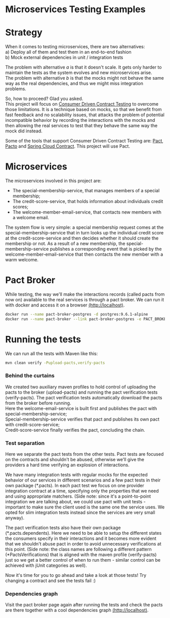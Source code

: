 # Microservices Testing Examples

# Strategy
When it comes to testing microservices, there are two alternatives:  
a) Deploy all of them and test them in an end-to-end fashion  
b) Mock external dependencies in unit / integration tests

The problem with alternative _a_ is that it doesn't scale. It gets only harder to maintain the tests as the system evolves and new microservices arise.  
The problem with alternative _b_ is that the mocks might not behave the same way as the real dependencies, 
and thus we might miss integration problems.

So, how to proceed? Glad you asked.  
This project will focus on [Consumer Driven Contract Testing](http://martinfowler.com/articles/consumerDrivenContracts.html) to overcome those limitations. 
It is a technique based on mocks, so that we benefit from fast feedback and no scalability issues, that attacks
the problem of potential incompatible behavior by recording the interactions with the mocks 
and then allowing the real services to test that they behave the same way the mock did instead.

Some of the tools that support Consumer Driven Contract Testing are:
[Pact](https://docs.pact.io/),
[Pacto](http://thoughtworks.github.io/pacto/)
and [Spring Cloud Contract](https://cloud.spring.io/spring-cloud-contract/spring-cloud-contract.html).
This project will use Pact.

# Microservices
The microservices involved in this project are:  
- The special-membership-service, that manages members of a special membership;  
- The credit-score-service, that holds information about individuals credit scores;  
- The welcome-member-email-service, that contacts new members with a welcome email.

The system flow is very simple: 
a special membership request comes at the special-membership-service that in turn 
looks up the individual credit score at the credit-score-service 
and then decides whether it should create the membership or not. 
As a result of a new membership, the special-membership-service publishes a corresponding event that is picked by
the welcome-member-email-service that then contacts the new member with a warm welcome.

# Pact Broker
While testing, the way we'll make the interactions records (called pacts from now on) available to the real services 
is through a pact broker. We can run it with docker and access it on a browser [(http://localhost)](http://localhost).

```bash
docker run --name pact-broker-postgres -d postgres:9.6.1-alpine
docker run --name pact-broker --link pact-broker-postgres -e PACT_BROKER_DATABASE_HOST=pact-broker-postgres -e PACT_BROKER_DATABASE_USERNAME=postgres -p 80:80 -d dius/pact_broker:0.0.6
```

# Running the tests
We can run all the tests with Maven like this:
```bash
mvn clean verify -Pupload-pacts,verify-pacts
```

### Behind the curtains
We created two auxiliary maven profiles to hold control of uploading the pacts to the broker (upload-pacts) 
and running the pact verification tests (verify-pacts). The pact verification tests automatically download 
the pacts from the broker before running.  
Here the welcome-email-service is built first and publishes the pact with special-membership-service;  
Special-membership-service verifies that pact and publishes its own pact with credit-score-service;  
Credit-score-service finally verifies the pact, concluding the chain.

### Test separation
Here we separate the pact tests from the other tests. Pact tests are focused on the contracts and shouldn't be abused, otherwise we'll give the providers a hard time verifying an explosion of interactions.  

We have many integration tests with regular mocks for the expected behavior of our services in different scenarios
and a few pact tests in their own package (\*.pacts). In each pact test we focus on one provider integration contract at a time, specifying only the properties that we need and using appropriate matchers. (Side note: since it's a point-to-point integration we are talking about, we could use pact with unit tests - important to make sure the client used is the same one the service uses. We opted for slim integration tests instead since the services are very small anyway).  

The pact verification tests also have their own package (\*.pacts.dependents). Here we need to be able to setup the different states the consumers specify in their interactions and it becomes more evident that we shouldn't abuse pact in order to avoid unnecessary verifications at this point. (Side note: the class names are following a different pattern (\*PactsVerifications) that is aligned with the maven profile (verify-pacts) just so we get a better control of when to run them - similar control can be achieved with jUnit categories as well).  

Now it's time for you to go ahead and take a look at those tests! Try changing a contract and see the tests fail :)

### Dependencies graph
Visit the pact broker page again after running the tests and check the pacts are there together with a cool dependencies graph [(http://localhost)](http://localhost).
